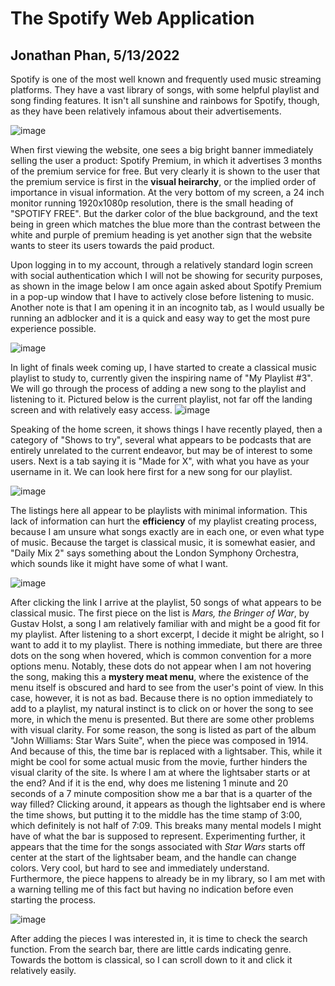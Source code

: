 # The Spotify Web Application
## Jonathan Phan, 5/13/2022

Spotify is one of the most well known and frequently used music streaming platforms. They have a vast library of songs, with some helpful playlist and song finding features. It isn't all sunshine and rainbows for Spotify, though, as they have been relatively infamous about their advertisements. 

![image](https://user-images.githubusercontent.com/72906410/168417104-dfc99870-0055-4d2a-a8a4-c8216c2062f0.png)

When first viewing the website, one sees a big bright banner immediately selling the user a product: Spotify Premium, in which it advertises 3 months of the premium service for free. But very clearly it is shown to the user that the premium service is first in the **visual heirarchy**, or the implied order of importance in visual information. At the very bottom of my screen, a 24 inch monitor running 1920x1080p resolution, there is the small heading of "SPOTIFY FREE". But the darker color of the blue background, and the text being in green which matches the blue more than the contrast between the white and purple of premium heading is yet another sign that the website wants to steer its users towards the paid product. 

Upon logging in to my account, through a relatively standard login screen with social authentication which I will not be showing for security purposes, as shown in the image below I am once again asked about Spotify Premium in a pop-up window that I have to actively close before listening to music. Another note is that I am opening it in an incognito tab, as I would usually be running an adblocker and it is a quick and easy way to get the most pure experience possible.

![image](https://user-images.githubusercontent.com/72906410/168417332-6339dbfe-109c-4ad6-8bed-a55bfceffa2f.png)

In light of finals week coming up, I have started to create a classical music playlist to study to, currently given the inspiring name of "My Playlist #3". We will go through the process of adding a new song to the playlist and listening to it. Pictured below is the current playlist, not far off the landing screen and with relatively easy access. 
![image](https://user-images.githubusercontent.com/72906410/168417491-3fcd1770-a8cc-4417-bd73-939c53a31c97.png)

Speaking of the home screen, it shows things I have recently played, then a category of "Shows to try", several what appears to be podcasts that are entirely unrelated to the current endeavor, but may be of interest to some users. Next is a tab saying it is "Made for X", with what you have as your username in it. We can look here first for a new song for our playlist.

![image](https://user-images.githubusercontent.com/72906410/168417627-2cde69dd-06be-4111-8029-23cb86d0446f.png)

The listings here all appear to be playlists with minimal information. This lack of information can hurt the **efficiency** of my playlist creating process, because I am unsure what songs exactly are in each one, or even what type of music. Because the target is classical music, it is somewhat easier, and "Daily Mix 2" says something about the London Symphony Orchestra, which sounds like it might have some of what I want. 

![image](https://user-images.githubusercontent.com/72906410/168417710-93b2bfce-ecb0-4e04-84a1-20d263fc96c4.png)

After clicking the link I arrive at the playlist, 50 songs of what appears to be classical music. The first piece on the list is *Mars, the Bringer of War*, by Gustav Holst, a song I am relatively familiar with and might be a good fit for my playlist. After listening to a short excerpt, I decide it might be alright, so I want to add it to my playlist. There is nothing immediate, but there are three dots on the song when hovered, which is common convention for a more options menu. Notably, these dots do not appear when I am not hovering the song, making this a **mystery meat menu**, where the existence of the menu itself is obscured and hard to see from the user's point of view. In this case, however, it is not as bad. Because there is no option immediately to add to a playlist, my natural instinct is to click on or hover the song to see more, in which the menu is presented. But there are some other problems with visual clarity. For some reason, the song is listed as part of the album "John Williams: Star Wars Suite", when the piece was composed in 1914. And because of this, the time bar is replaced with a lightsaber. This, while it might be cool for some actual music from the movie, further hinders the visual clarity of the site. Is where I am at where the lightsaber starts or at the end? And if it is the end, why does me listening 1 minute and 20 seconds of a 7 minute composition show me a bar that is a quarter of the way filled? Clicking around, it appears as though the lightsaber end is where the time shows, but putting it to the middle has the time stamp of 3:00, which definitely is not half of 7:09. This breaks many mental models I might have of what the bar is supposed to represent. Experimenting further, it appears that the time for the songs associated with *Star Wars* starts off center at the start of the lightsaber beam, and the handle can change colors. Very cool, but hard to see and immediately understand. Furthermore, the piece happens to already be in my library, so I am met with a warning telling me of this fact but having no indication before even starting the process.

![image](https://user-images.githubusercontent.com/72906410/168417889-12885160-c46f-4d51-9150-1d4874e49824.png)

After adding the pieces I was interested in, it is time to check the search function. From the search bar, there are little cards indicating genre. Towards the bottom is classical, so I can scroll down to it and click it relatively easily. 
